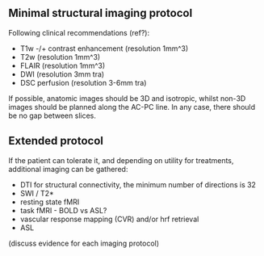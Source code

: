 ## Minimal structural imaging protocol

Following clinical recommendations (ref?): 
* T1w -/+ contrast enhancement (resolution 1mm^3)
* T2w (resolution 1mm^3)
* FLAIR (resolution 1mm^3)
* DWI (resolution 3mm tra)
* DSC perfusion (resolution 3-6mm tra)

If possible, anatomic images should be 3D and isotropic, whilst non-3D images should be planned along the AC-PC line. In any case, there should be no gap between slices.

## Extended protocol

If the patient can tolerate it, and depending on utility for treatments, additional imaging can be gathered:
* DTI for structural connectivity, the minimum number of directions is 32
* SWI / T2*
* resting state fMRI
* task fMRI - BOLD vs ASL?
* vascular response mapping (CVR) and/or hrf retrieval
* ASL

(discuss evidence for each imaging protocol)

